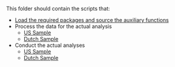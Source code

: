 This folder should contain the scripts that:

- [Load the required packages and source the auxiliary functions](lib/Functions.R)
- Process the data for the actual analysis
	- [US Sample](data-processing/00_PrepareData_US.md)
	- [Dutch Sample](data-processing/00_PrepareData_NL.md)
- Conduct the actual analyses
	- [US Sample](analysis/01_Analysis_US.md)
	- [Dutch Sample](analysis/01_Analysis_NL.md)
